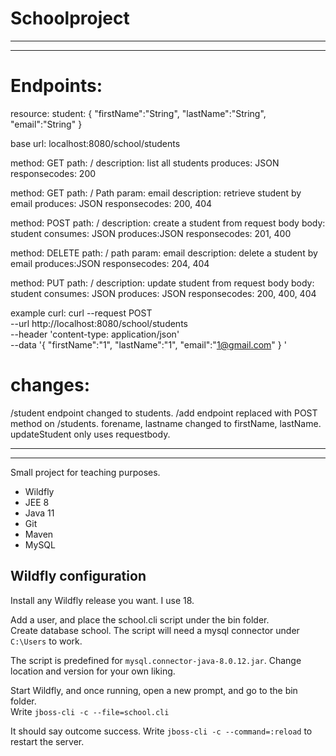 # Schoolproject
--------------------------------------------------------------------------
--------------------------------------------------------------------------
# Endpoints:
  
  resource: student:
  {
  "firstName":"String",
  "lastName":"String",
  "email":"String"
  }
  
  base url: localhost:8080/school/students

  
  method: GET
  path: /
  description: list all students
  produces: JSON
  responsecodes: 200
  
  method: GET
  path: /
  Path param: email
  description: retrieve student by email
  produces: JSON
  responsecodes: 200, 404
  
  method: POST
  path: /
  description: create a student from request body
  body: student
  consumes: JSON
  produces:JSON
  responsecodes: 201, 400
  
  method: DELETE
  path: /
  path param: email
  description: delete a student by email
  produces:JSON
  responsecodes: 204, 404
  
  method: PUT
  path: /
  description: update student from request body
  body: student
  consumes: JSON
  produces: JSON
  responsecodes: 200, 400, 404

  
  example curl: 
  curl --request POST \
  --url http://localhost:8080/school/students \
  --header 'content-type: application/json' \
  --data '{	
	"firstName":"1",
	"lastName":"1",
	"email":"1@gmail.com"
}	'


# changes:

  /student endpoint changed to students.
  /add endpoint replaced with POST method on /students.
  forename, lastname changed to firstName, lastName.
  updateStudent only uses requestbody.
  
--------------------------------------------------------------------------
--------------------------------------------------------------------------
Small project for teaching purposes.

* Wildfly
* JEE 8 
* Java 11
* Git
* Maven
* MySQL

## Wildfly configuration

Install any Wildfly release you want. I use 18.

Add a user, and place the school.cli script under the bin folder.<br>
Create database school. The script will need a mysql connector under `C:\Users`
to work. 

The script is predefined for `mysql.connector-java-8.0.12.jar`. Change location and version for your own liking.

Start Wildfly, and once running, open a new prompt, and go to the bin folder.<br>
Write `jboss-cli -c --file=school.cli`

It should say outcome success. Write `jboss-cli -c --command=:reload` to restart the server.



 
